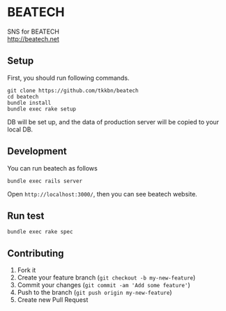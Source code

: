 # BEATECH
SNS for BEATECH  
http://beatech.net

## Setup
First, you should run following commands.
```
git clone https://github.com/tkkbn/beatech
cd beatech
bundle install
bundle exec rake setup
```
DB will be set up, and the data of production server will be copied to your local DB.

## Development
You can run beatech as follows
```
bundle exec rails server
```
Open `http://localhost:3000/`, then you can see beatech website.

## Run test
```
bundle exec rake spec
```

## Contributing

1. Fork it  
2. Create your feature branch (`git checkout -b my-new-feature`)  
3. Commit your changes (`git commit -am 'Add some feature'`)  
4. Push to the branch (`git push origin my-new-feature`)  
5. Create new Pull Request
